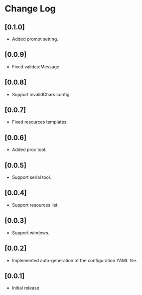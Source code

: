 # Change Log

## [0.1.0]

* Added prompt setting.

## [0.0.9]

* Fixed validateMessage.

## [0.0.8]

- Support invalidChars config.

## [0.0.7]

- Fixed resources templates.


## [0.0.6]

- Added proc tool.


## [0.0.5]

- Support serial tool.


## [0.0.4]

- Support resources list.


## [0.0.3]

- Support windows.


## [0.0.2]

- Implemented auto-generation of the configuration YAML file.


## [0.0.1]

- Initial release
